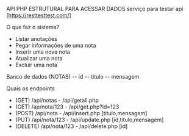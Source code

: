 API PHP ESTRUTURAL PARA ACESSAR DADOS
serviço para testar api [https://resttesttest.com/]

O que faz o sistema?
- Listar anotações
- Pegar informações de uma nota
- Inserir uma nova nota
- Atualizar uma nota
- Excluir uma nota

Banco de dados (NOTAS)
-- id
-- titulo
-- mensagem

Quais os endpoints
- (GET) /api/notas       - /api/getall.php
- (GET) /ap/nota/123     - /api/get.php?id=123
- (POST) /api/nota       - /api/insert.php [titulo,mensagem]
- (PUT) /api/nota/123    - /api/update.php [id,titulo,mensagem]
- (DELETE) /api/nota/123 - /api/delete.php [id]
